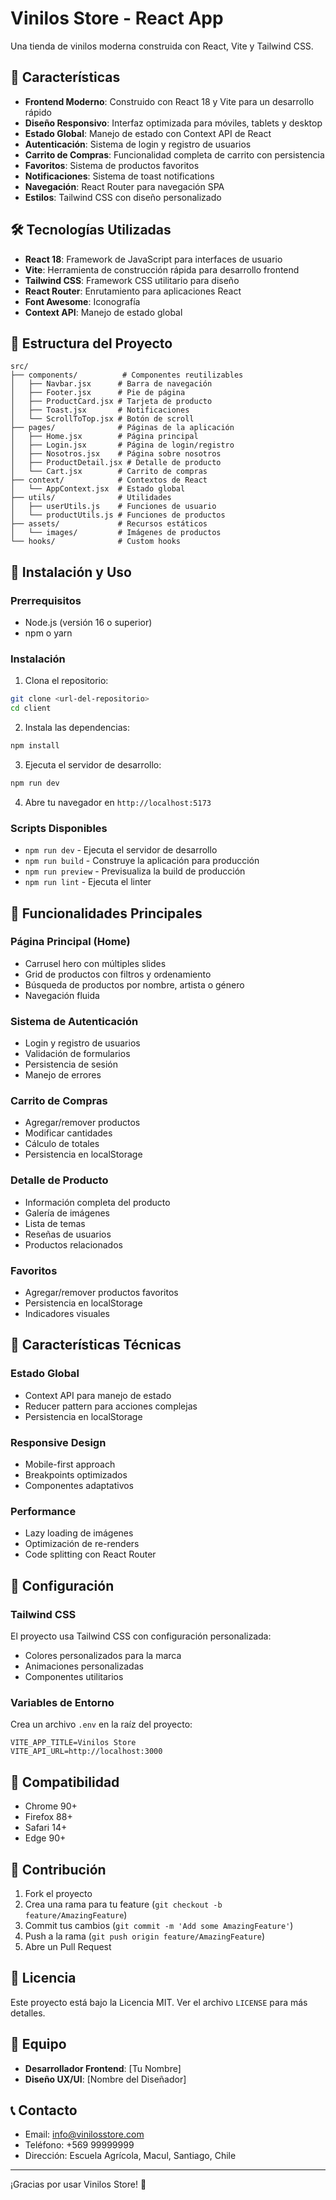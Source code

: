 # Vinilos Store - React App

Una tienda de vinilos moderna construida con React, Vite y Tailwind CSS.

## 🚀 Características

- **Frontend Moderno**: Construido con React 18 y Vite para un desarrollo rápido
- **Diseño Responsivo**: Interfaz optimizada para móviles, tablets y desktop
- **Estado Global**: Manejo de estado con Context API de React
- **Autenticación**: Sistema de login y registro de usuarios
- **Carrito de Compras**: Funcionalidad completa de carrito con persistencia
- **Favoritos**: Sistema de productos favoritos
- **Notificaciones**: Sistema de toast notifications
- **Navegación**: React Router para navegación SPA
- **Estilos**: Tailwind CSS con diseño personalizado

## 🛠️ Tecnologías Utilizadas

- **React 18**: Framework de JavaScript para interfaces de usuario
- **Vite**: Herramienta de construcción rápida para desarrollo frontend
- **Tailwind CSS**: Framework CSS utilitario para diseño
- **React Router**: Enrutamiento para aplicaciones React
- **Font Awesome**: Iconografía
- **Context API**: Manejo de estado global

## 📁 Estructura del Proyecto

```
src/
├── components/          # Componentes reutilizables
│   ├── Navbar.jsx      # Barra de navegación
│   ├── Footer.jsx      # Pie de página
│   ├── ProductCard.jsx # Tarjeta de producto
│   ├── Toast.jsx       # Notificaciones
│   └── ScrollToTop.jsx # Botón de scroll
├── pages/              # Páginas de la aplicación
│   ├── Home.jsx        # Página principal
│   ├── Login.jsx       # Página de login/registro
│   ├── Nosotros.jsx    # Página sobre nosotros
│   ├── ProductDetail.jsx # Detalle de producto
│   └── Cart.jsx        # Carrito de compras
├── context/            # Contextos de React
│   └── AppContext.jsx  # Estado global
├── utils/              # Utilidades
│   ├── userUtils.js    # Funciones de usuario
│   └── productUtils.js # Funciones de productos
├── assets/             # Recursos estáticos
│   └── images/         # Imágenes de productos
└── hooks/              # Custom hooks
```

## 🚀 Instalación y Uso

### Prerrequisitos

- Node.js (versión 16 o superior)
- npm o yarn

### Instalación

1. Clona el repositorio:
```bash
git clone <url-del-repositorio>
cd client
```

2. Instala las dependencias:
```bash
npm install
```

3. Ejecuta el servidor de desarrollo:
```bash
npm run dev
```

4. Abre tu navegador en `http://localhost:5173`

### Scripts Disponibles

- `npm run dev` - Ejecuta el servidor de desarrollo
- `npm run build` - Construye la aplicación para producción
- `npm run preview` - Previsualiza la build de producción
- `npm run lint` - Ejecuta el linter

## 🎨 Funcionalidades Principales

### Página Principal (Home)
- Carrusel hero con múltiples slides
- Grid de productos con filtros y ordenamiento
- Búsqueda de productos por nombre, artista o género
- Navegación fluida

### Sistema de Autenticación
- Login y registro de usuarios
- Validación de formularios
- Persistencia de sesión
- Manejo de errores

### Carrito de Compras
- Agregar/remover productos
- Modificar cantidades
- Cálculo de totales
- Persistencia en localStorage

### Detalle de Producto
- Información completa del producto
- Galería de imágenes
- Lista de temas
- Reseñas de usuarios
- Productos relacionados

### Favoritos
- Agregar/remover productos favoritos
- Persistencia en localStorage
- Indicadores visuales

## 🎯 Características Técnicas

### Estado Global
- Context API para manejo de estado
- Reducer pattern para acciones complejas
- Persistencia en localStorage

### Responsive Design
- Mobile-first approach
- Breakpoints optimizados
- Componentes adaptativos

### Performance
- Lazy loading de imágenes
- Optimización de re-renders
- Code splitting con React Router

## 🔧 Configuración

### Tailwind CSS
El proyecto usa Tailwind CSS con configuración personalizada:
- Colores personalizados para la marca
- Animaciones personalizadas
- Componentes utilitarios

### Variables de Entorno
Crea un archivo `.env` en la raíz del proyecto:
```
VITE_APP_TITLE=Vinilos Store
VITE_API_URL=http://localhost:3000
```

## 📱 Compatibilidad

- Chrome 90+
- Firefox 88+
- Safari 14+
- Edge 90+

## 🤝 Contribución

1. Fork el proyecto
2. Crea una rama para tu feature (`git checkout -b feature/AmazingFeature`)
3. Commit tus cambios (`git commit -m 'Add some AmazingFeature'`)
4. Push a la rama (`git push origin feature/AmazingFeature`)
5. Abre un Pull Request

## 📄 Licencia

Este proyecto está bajo la Licencia MIT. Ver el archivo `LICENSE` para más detalles.

## 👥 Equipo

- **Desarrollador Frontend**: [Tu Nombre]
- **Diseño UX/UI**: [Nombre del Diseñador]

## 📞 Contacto

- Email: info@vinilosstore.com
- Teléfono: +569 99999999
- Dirección: Escuela Agrícola, Macul, Santiago, Chile

---

¡Gracias por usar Vinilos Store! 🎵
